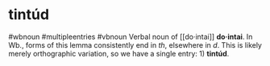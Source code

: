 # tintúd
#wbnoun
#multipleentries
#vbnoun
Verbal noun of [[do·intai]] **do·intai**. In Wb., forms of this lemma consistently end in *th*, elsewhere in *d*. This is likely merely orthographic variation, so we have a single entry: 1) **tintúd**.